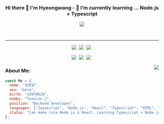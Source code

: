 ### <p align="center">Hi there 👋 I'm Hyeongwang - 🌱 I’m currently learning ... Node.js + Typescript</p>

<p align="center">
  <a href="https://github.com/Hyeon-Gwang"><img src="https://typing-text-svg.herokuapp.com?color=%231EF71E&center=true&vCenter=true&lines=%EC%97%B4%EC%A0%95%EB%84%98%EC%B9%98%EB%8A%94+%EC%A3%BC%EB%8B%88%EC%96%B4+%EB%B0%B1%EC%97%94%EB%93%9C+%EA%B0%9C%EB%B0%9C%EC%9E%90+%5E%5E;JavaScript+TypeScript+Node.js+%2B+React"></a>
</p>

<div align="center">
<!--  <a href="https://blog.naver.com/wkdgusrhkd97"><img src="https://img.shields.io/badge/Naver blog-03C75A?style=for-the-badge&logo=Naver&logoColor=white"></a>&nbsp;
  <a href="https://viridian-meteor-4a9.notion.site/_bada-8d168435efeb4abb83d069f9ed3142be"><img src="https://img.shields.io/badge/Notion-000000?style=for-the-badge&logo=Notion&logoColor=white">&nbsp;</a> -->
  </br>
  <hr>
  <img src="https://img.shields.io/badge/Javascript-F7DF1E?style=for-the-badge&logo=Javascript&logoColor=2d2d2d">&nbsp;
  <img src="https://img.shields.io/badge/Typescript-3178c6?style=for-the-badge&logo=Typescript&logoColor=ffffff">&nbsp;
  <img src="https://img.shields.io/badge/Node.js-339933?style=for-the-badge&logo=Node.js&logoColor=fff">&nbsp;</br>
  
  <img src="https://img.shields.io/badge/React-61DAFB?style=for-the-badge&logo=React&logoColor=2d2d2d">&nbsp;
  <img src="https://img.shields.io/badge/HTML5-E34F26?style=for-the-badge&logo=HTML5&logoColor=fff">&nbsp;
  <img src="https://img.shields.io/badge/CSS3-1572B6?style=for-the-badge&logo=CSS3&logoColor=fff">&nbsp;
  
</div>


<img align="right" src="https://user-images.githubusercontent.com/48178101/162020484-d32e7fc2-9568-40ae-a213-3dd5518c2c6e.png"></a>
### About Me:
```javascript
const Me = {
  name: "장현광",
  sex: "male",
  birth: "19970528",
  hobby: "Tennins 🎾",
  position: "Backend Developer",
  languages: ["Javascript", "Node.js", "React", "Typescript", "HTML", "CSS"],
  status: "Can make rule Node.js & React. Learning Typescript + Node.js.....",
};
```

<!--

### Github Stats:
<img width="450em" src="https://github-profile-trophy.vercel.app/?username=Hyeon-Gwang&theme=radical&row=2&column=4&margin-w=10&margin-h=15&no-bg=true)](https://github.com/ryo-ma/github-profile-trophy"> |  <img  width="450em" src="https://github-readme-stats.vercel.app/api/top-langs?username=Hyeon-Gwang&show_icons=true&locale=en&layout=compact&theme=radical" alt="Hyeon-Gwang's Most used lang" />
:-------------------------:|:-------------------------:
<img  width="450em"   src="https://github-readme-streak-stats.herokuapp.com/?user=Hyeon-Gwang&theme=radical" alt="Hyeon-Gwang Streak" /> | <img  width="450em" align="center" alt="Hyeon-Gwang's Github stats"  src="https://github-readme-stats.vercel.app/api?username=Hyeon-Gwang&show_icons=true&count_private=true&theme=radical" /> 

-->






<!--
**Hyeon-Gwang/Hyeon-Gwang** is a ✨ _special_ ✨ repository because its `README.md` (this file) appears on your GitHub profile.

Here are some ideas to get you started:

- 🔭 I’m currently working on ...

- 👯 I’m looking to collaborate on ...
- 🤔 I’m looking for help with ...
- 💬 Ask me about ...
- 📫 How to reach me: ...
- 😄 Pronouns: ...
- ⚡ Fun fact: ...
-->
